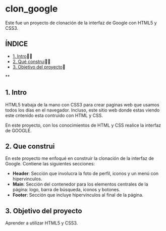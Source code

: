 # clon_google
Este fue un proyecto de clonación de la interfaz de Google con HTML5 y CSS3.


## ÍNDICE 

* [1. Intro](#)👩‍💻
* [2. Qué construi](#)👩‍🔧
* [3. Objetivo del proyecto](#)🏸

**
## 1. Intro
HTML5 trabaja de la mano con CSS3 para crear paginas web que usamos todos los días en el navegador. Incluso, este sitio web donde estas viendo este cntenido esta contruido con HTML y CSS.

En este proyecto, con los conocimientos de HTML y CSS realice la interfaz de GOOGLE.

## 2. Que construi
En este proyecto me enfoqué en construir la clonación de la interfaz de Google.
Contiene las siguientes secciones:

* **Header**: Sección que involucra la foto de perfil, iconos y un menú con hipervinculos. 
* **Main**: Sección del contenedor para los elementos centrales de la página: logo, barra de búsqueda, iconos y botones.
* **Footer**: Sección que incluye hipervinculos al final de la página. 

## 3. Objetivo del proyecto
Aprender a utilizar HTML5 y CSS3.
